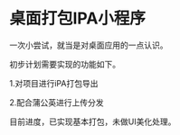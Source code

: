# 桌面打包IPA小程序

一次小尝试，就当是对桌面应用的一点认识。

初步计划需要实现的功能如下。

1.对项目进行iPA打包导出

2.配合蒲公英进行上传分发

目前进度，已实现基本打包，未做UI美化处理。
